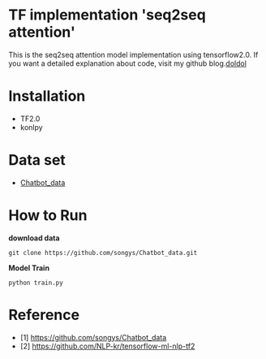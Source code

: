 # TF implementation 'seq2seq attention'

This is the seq2seq attention model implementation using tensorflow2.0.
If you want a detailed explanation about code, visit my github blog.[doldol](https://doldolee.github.io/categories/)

# Installation
- TF2.0
- konlpy

# Data set
- [Chatbot_data](https://github.com/songys/Chatbot_data)

# How to Run

**download data**
```
git clone https://github.com/songys/Chatbot_data.git
```

**Model Train**
```
python train.py
```

# Reference
- [1] https://github.com/songys/Chatbot_data
- [2] https://github.com/NLP-kr/tensorflow-ml-nlp-tf2




